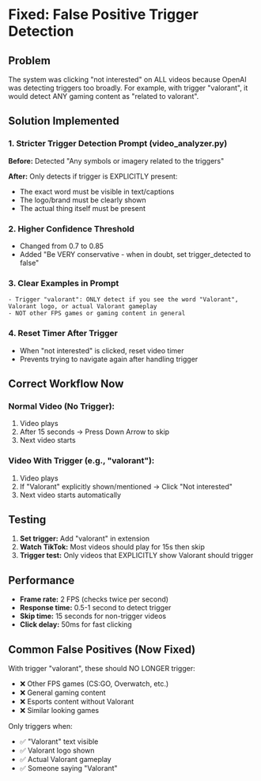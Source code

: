 # Fixed: False Positive Trigger Detection

## Problem
The system was clicking "not interested" on ALL videos because OpenAI was detecting triggers too broadly. For example, with trigger "valorant", it would detect ANY gaming content as "related to valorant".

## Solution Implemented

### 1. Stricter Trigger Detection Prompt (video_analyzer.py)

**Before:** Detected "Any symbols or imagery related to the triggers"

**After:** Only detects if trigger is EXPLICITLY present:
- The exact word must be visible in text/captions
- The logo/brand must be clearly shown
- The actual thing itself must be present

### 2. Higher Confidence Threshold
- Changed from 0.7 to 0.85
- Added "Be VERY conservative - when in doubt, set trigger_detected to false"

### 3. Clear Examples in Prompt
```
- Trigger "valorant": ONLY detect if you see the word "Valorant", Valorant logo, or actual Valorant gameplay
- NOT other FPS games or gaming content in general
```

### 4. Reset Timer After Trigger
- When "not interested" is clicked, reset video timer
- Prevents trying to navigate again after handling trigger

## Correct Workflow Now

### Normal Video (No Trigger):
1. Video plays
2. After 15 seconds → Press Down Arrow to skip
3. Next video starts

### Video With Trigger (e.g., "valorant"):
1. Video plays
2. If "Valorant" explicitly shown/mentioned → Click "Not interested"
3. Next video starts automatically

## Testing

1. **Set trigger:** Add "valorant" in extension
2. **Watch TikTok:** Most videos should play for 15s then skip
3. **Trigger test:** Only videos that EXPLICITLY show Valorant should trigger

## Performance

- **Frame rate:** 2 FPS (checks twice per second)
- **Response time:** 0.5-1 second to detect trigger
- **Skip time:** 15 seconds for non-trigger videos
- **Click delay:** 50ms for fast clicking

## Common False Positives (Now Fixed)

With trigger "valorant", these should NO LONGER trigger:
- ❌ Other FPS games (CS:GO, Overwatch, etc.)
- ❌ General gaming content
- ❌ Esports content without Valorant
- ❌ Similar looking games

Only triggers when:
- ✅ "Valorant" text visible
- ✅ Valorant logo shown
- ✅ Actual Valorant gameplay
- ✅ Someone saying "Valorant"